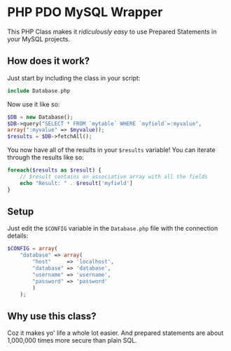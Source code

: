 PHP PDO MySQL Wrapper
=====================

This PHP Class makes it *ridiculously easy* to use Prepared Statements in your MySQL projects.

## How does it work?

Just start by including the class in your script:

```php
include Database.php
```
Now use it like so:

```php
$DB = new Database();
$DB->query("SELECT * FROM `mytable` WHERE `myfield`=:myvalue",
array(":myvalue" => $myvalue));
$results = $DB->fetchAll();
```

You now have all of the results in your `$results` variable! You can iterate through the results like so:

```php
foreach($results as $result) {
    // $result contains an associative array with all the fields
    echo "Result: " . $result['myfield']
}
```

## Setup

Just edit the `$CONFIG` variable in the `Database.php` file with the
connection details:

```php
$CONFIG = array(
    "database" => array(
		"host"     => 'localhost',
		"database" => 'database',
		"username" => 'username',
		"password" => 'password'
		)
	);
```

## Why use this class?

Coz it makes yo' life a whole lot easier. And prepared statements are about 1,000,000 times more secure than plain SQL.
